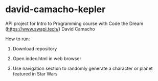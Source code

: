 # david-camacho-kepler
API project for Intro to Programming course with Code the Dream (https://www.swapi.tech/)
David Camacho

How to run:

1. Download repository

2. Open index.html in web browser

3. Use navigation section to randomly generate a character or planet featured in Star Wars